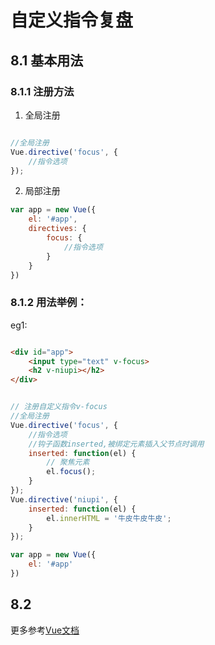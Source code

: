 # 自定义指令复盘

## 8.1 基本用法

### 8.1.1 注册方法

1. 全局注册

```javascript

//全局注册
Vue.directive('focus', {
    //指令选项
});

```

2. 局部注册

```javascript
var app = new Vue({
    el: '#app',
    directives: {
        focus: {
            //指令选项
        }
    }
})
```

### 8.1.2 用法举例：

eg1:

```html

<div id="app">
    <input type="text" v-focus>
    <h2 v-niupi></h2>
</div>

```

``` javascript

// 注册自定义指令v-focus
//全局注册
Vue.directive('focus', {
    //指令选项
    //钩子函数inserted,被绑定元素插入父节点时调用
    inserted: function(el) {
        // 聚焦元素
        el.focus();
    }
});
Vue.directive('niupi', {
    inserted: function(el) {
        el.innerHTML = '牛皮牛皮牛皮';
    }
});

var app = new Vue({
    el: '#app'
})

```


## 8.2 

更多参考[Vue文档](https://cn.vuejs.org/v2/guide/custom-directive.html#%E7%AE%80%E4%BB%8B)